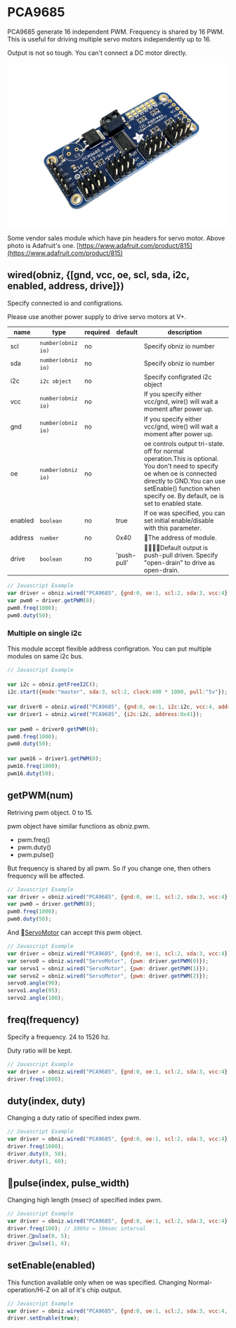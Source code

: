 # PCA9685

PCA9685 generate 16 independent PWM. Frequency is shared by 16 PWM.
This is useful for driving multiple servo motors independently up to 16.

Output is not so tough. You can't connect a DC motor directly.

![](./image.jpg)

Some vendor sales module which have pin headers for servo motor.
Above photo is Adafruit's one.
[https://www.adafruit.com/product/815](https://www.adafruit.com/product/815)


## wired(obniz, {[gnd, vcc, oe, scl, sda, i2c, enabled, address, drive]})

Specify connected io and configrations.

Please use another power supply to drive servo motors at V+.

name | type | required | default | description
--- | --- | --- | --- | ---
scl | `number(obniz io)` | no |  &nbsp; | Specify obniz io number
sda | `number(obniz io)` | no | &nbsp;  | Specify obniz io number
i2c | `i2c object` | no | &nbsp;  | Specify configrated i2c object
vcc | `number(obniz io)` | no |  &nbsp; | If you specify either vcc/gnd, wire() will wait a moment after power up.
gnd | `number(obniz io)` | no |  &nbsp; | If you specify either vcc/gnd, wire() will wait a moment after power up.
oe | `number(obniz io)` | no |  &nbsp; | oe controls output tri-state. off for normal operation.This is optional. You don't need to specify oe when oe is connected directly to GND.You can use setEnable() function when specify oe. By default, oe is set to enabled state.
enabled | `boolean` | no | true  | If oe was specified, you can set initial enable/disable with this parameter.
address | `number` | no | 0x40 | The address of module.
drive | `boolean` | no |  'push-pull' | Default output is push-pull driven. Specify "open-drain" to drive as open-drain.

```Javascript
// Javascript Example
var driver = obniz.wired("PCA9685", {gnd:0, oe:1, scl:2, sda:3, vcc:4});
var pwm0 = driver.getPWM(0);
pwm0.freq(1000);
pwm0.duty(50);
```

### Multiple on single i2c

This module accept flexible address configration.
You can put multiple modules on same i2c bus.

```Javascript
// Javascript Example

var i2c = obniz.getFreeI2C();
i2c.start({mode:"master", sda:3, scl:2, clock:400 * 1000, pull:"5v"}); 

var driver0 = obniz.wired("PCA9685", {gnd:0, oe:1, i2c:i2c, vcc:4, address:0x40});
var driver1 = obniz.wired("PCA9685", {i2c:i2c, address:0x41});

var pwm0 = driver0.getPWM(0);
pwm0.freq(1000);
pwm0.duty(50);

var pwm16 = driver1.getPWM(0);
pwm16.freq(1000);
pwm16.duty(50);
```

## getPWM(num)

Retriving pwm object. 0 to 15.

pwm object have similar functions as obniz.pwm. 

 - pwm.freq()
 - pwm.duty()
 - pwm.pulse()

But frequency is shared by all pwm. So if you change one, then others frequency will be affected.

```Javascript
// Javascript Example
var driver = obniz.wired("PCA9685", {gnd:0, oe:1, scl:2, sda:3, vcc:4});
var pwm0 = driver.getPWM(0);
pwm0.freq(1000);
pwm0.duty(50);
```

And [ServoMotor](../ServoMotor) can accept this pwm object.

```Javascript
// Javascript Example
var driver = obniz.wired("PCA9685", {gnd:0, oe:1, scl:2, sda:3, vcc:4});
var servo0 = obniz.wired("ServoMotor", {pwm: driver.getPWM(0)});
var servo1 = obniz.wired("ServoMotor", {pwm: driver.getPWM(1)});
var servo2 = obniz.wired("ServoMotor", {pwm: driver.getPWM(2)});
servo0.angle(90);
servo1.angle(95);
servo2.angle(100);
```

## freq(frequency)

Specify a frequency. 24 to 1526 hz.

Duty ratio will be kept.

```Javascript
// Javascript Example
var driver = obniz.wired("PCA9685", {gnd:0, oe:1, scl:2, sda:3, vcc:4});
driver.freq(1000);
```

## duty(index, duty)

Changing a duty ratio of specified index pwm.

```Javascript
// Javascript Example
var driver = obniz.wired("PCA9685", {gnd:0, oe:1, scl:2, sda:3, vcc:4});
driver.freq(1000);
driver.duty(0, 50);
driver.duty(1, 60);
```

## pulse(index, pulse_width)

Changing high length (msec) of specified index pwm.

```Javascript
// Javascript Example
var driver = obniz.wired("PCA9685", {gnd:0, oe:1, scl:2, sda:3, vcc:4});
driver.freq(100); // 100hz = 10msec interval
driver.pulse(0, 5);
driver.pulse(1, 6);
```

## setEnable(enabled)
This function available only when oe was specified.
Changing Normal-operation/Hi-Z on all of it's chip output.

```Javascript
// Javascript Example
var driver = obniz.wired("PCA9685", {gnd:0, oe:1, scl:2, sda:3, vcc:4, enabled: false});
driver.setEnable(true);
```